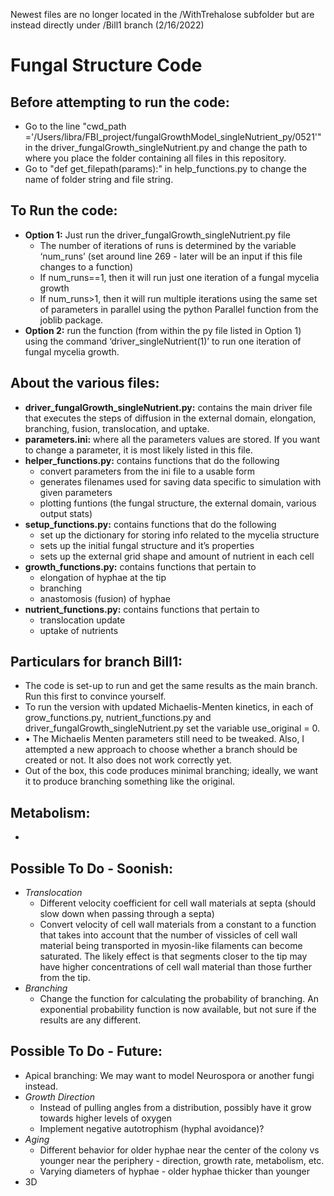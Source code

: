 Newest files are no longer located in the /WithTrehalose subfolder but are instead directly under /Bill1 branch (2/16/2022)

# Fungal Structure Code

## Before attempting to run the code:
- Go to the line "cwd_path ='/Users/libra/FBI_project/fungalGrowthModel_singleNutrient_py/0521'" in the driver_fungalGrowth_singleNutrient.py and change the path to where you  place the folder containing all files in this repository.
- Go to "def get_filepath(params):" in help_functions.py to change the name of folder string and file string.

## To Run the code:
- **Option 1:** Just run the driver_fungalGrowth_singleNutrient.py file 
    - The number of iterations of runs is determined by the variable ‘num_runs’ (set around line 269 - later will be an input if this file changes to a function)
    - If num_runs==1, then it will run just one iteration of a fungal mycelia growth
    - If num_runs>1, then it will run multiple iterations using the same set of parameters in parallel using the python Parallel function from the joblib package.
- **Option 2:** run the function (from within the py file listed in Option 1) using the command ‘driver_singleNutrient(1)’ to run one iteration of fungal mycelia growth.

## About the various files:
- **driver_fungalGrowth_singleNutrient.py:** contains the main driver file that executes the steps of diffusion in the external domain, elongation, branching, fusion, translocation, and uptake.
- **parameters.ini:** where all the parameters values are stored. If you want to change a parameter, it is most likely listed in this file.
- **helper_functions.py:** contains functions that do the following
    - convert parameters from the ini file to a usable form 
    - generates filenames used for saving data specific to simulation with given parameters
    - plotting funtions (the fungal structure, the external domain, various output stats)
- **setup_functions.py:** contains functions that do the following
    - set up the dictionary for storing info related to the mycelia structure
    - sets up the initial fungal structure and it’s properties
    - sets up the external grid shape and amount of nutrient in each cell
- **growth_functions.py:** contains functions that pertain to
    - elongation of hyphae at the tip
    - branching 
    - anastomosis (fusion) of hyphae
- **nutrient_functions.py:** contains functions that pertain to
    - translocation update
    - uptake of nutrients
## Particulars for branch Bill1:
- The code is set-up to run and get the same results as the main branch. Run this first to convince yourself.
- To run the version with updated Michaelis-Menten kinetics, in each of grow_functions.py, nutrient_functions.py and driver_fungalGrowth_singleNutrient.py
set the variable use_original = 0.
- •	The Michaelis Menten parameters still need to be tweaked. Also, I attempted a new approach to choose whether a branch should be created or not. It also does not work correctly yet. 
- Out of the box, this code produces minimal branching; ideally, we want it to produce branching something like the original.

## Metabolism:
- 

## Possible To Do - Soonish:
- *Translocation*
    - Different velocity coefficient for cell wall materials at septa (should slow down when passing through a septa)
    - Convert velocity of cell wall materials from a constant to a function that takes into account that the number of vissicles of cell wall material being transported in myosin-like filaments can become saturated. The likely effect is that segments closer to the tip may have higher concentrations of cell wall material than those further from the tip.
- *Branching*
    - Change the function for calculating the probability of branching. An exponential probability function is now available, but not sure if the results are any different.

## Possible To Do - Future:
- Apical branching: We may want to model Neurospora or another fungi instead.
- *Growth Direction*
    - Instead of pulling angles from a distribution, possibly have it grow towards higher levels of oxygen
    - Implement negative autotrophism (hyphal avoidance)?
- *Aging*
    - Different behavior for older hyphae near the center of the colony vs younger near the periphery - direction, growth rate, metabolism, etc.
    - Varying diameters of hyphae - older hyphae thicker than younger
- 3D
